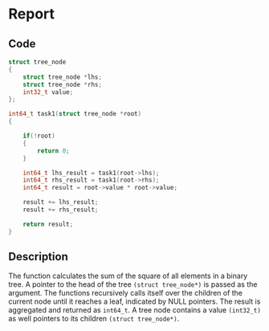 # Report


## Code

```c
struct tree_node
{
	struct tree_node *lhs;
	struct tree_node *rhs;
	int32_t value;
};

int64_t task1(struct tree_node *root)
{

    if(!root)
    {
    	return 0;
    }

    int64_t lhs_result = task1(root->lhs);
    int64_t rhs_result = task1(root->rhs);
    int64_t result = root->value * root->value;

    result += lhs_result;
    result += rhs_result;

    return result;
}
```


## Description

The function calculates the sum of the square of all elements in a binary tree. A pointer to the head of
the tree `(struct tree_node*)` is passed as the argument. The functions recursively calls itself over the children of the current node until it reaches a leaf, indicated by NULL pointers. The result is aggregated and returned as `int64_t`. A tree node contains a value `(int32_t)` as well pointers to its children `(struct tree_node*)`.